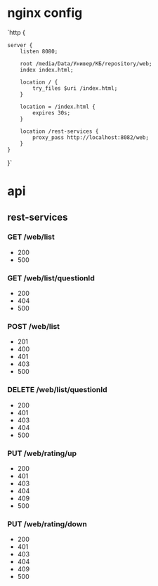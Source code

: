 # nginx config
`http {

    server {
        listen 8080;

        root /media/Data/Универ/КБ/repository/web;
        index index.html;

        location / {
            try_files $uri /index.html;
        }

        location = /index.html {
            expires 30s;
        }

        location /rest-services {
            proxy_pass http://localhost:8082/web;
        }
    }
}`

# api

## rest-services

### GET /web/list
* 200
* 500

### GET /web/list/questionId
* 200
* 404
* 500

### POST /web/list
* 201
* 400
* 401
* 403
* 500

### DELETE /web/list/questionId
* 200
* 401
* 403
* 404
* 500

### PUT /web/rating/up
* 200
* 401
* 403
* 404
* 409
* 500

### PUT /web/rating/down
* 200
* 401
* 403
* 404
* 409
* 500
